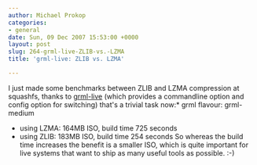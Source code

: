 ```yaml
---
author: Michael Prokop
categories:
- general
date: Sun, 09 Dec 2007 15:53:00 +0000
layout: post
slug: 264-grml-live-ZLIB-vs.-LZMA
title: 'grml-live: ZLIB vs. LZMA'

---
```

I just made some benchmarks between ZLIB and LZMA compression at squashfs, thanks to [grml\-live](http://grml.org/grml-live/) (which provides a commandline option and config option for switching) that's a trivial task now:* grml flavour: grml\-medium
* using LZMA: 164MB ISO, build time 725 seconds
* using ZLIB: 183MB ISO, build time 254 seconds
So whereas the build time increases the benefit is a smaller ISO, which is quite important for live systems that want to ship as many useful tools as possible. :\-)

